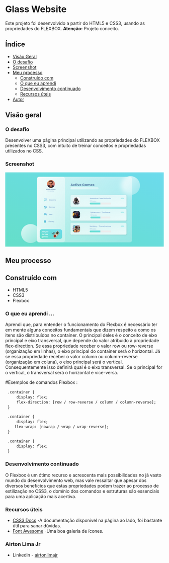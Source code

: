 # Glass Website

Este projeto foi desenvolvido a partir do HTML5 e CSS3, usando as propriedades do FLEXBOX. 
<b>Atenção:</b> Projeto conceito.

## Índice

  - [Visão Geral](#Visão-Geral)
  - [O desafio](#O-desafio)
  - [Screenshot](#screenshot)
- [Meu processo](#Meu-processo)
  - [Construído com](#Construído-com)
  - [O que eu aprendi](#O-que-eu-aprendi)
  - [Desenvolvimento continuado](#desenvolvimento-continuado)
  - [Recursos úteis](#recursos-uteis)
- [Autor](#Autor)



## Visão geral

### O desafio

Desenvolver uma página principal utilizando as propriedades do FLEXBOX presentes no CSS3, com 
intuito de treinar conceitos e propriedadas utilizados no CSS.


### Screenshot

![Página princpal de um site](https://github.com/airtonlimajr/glasswbsite-project/blob/main/img/Screenshot.png)



## Meu processo

## Construído com

- HTML5
- CSS3
- Flexbox

### O que eu aprendi ...

Aprendi que, para entender o funcionamento do Flexbox é necessário ter em mente alguns conceitos fundamentais que dizem respeito a como os itens são distribuídos no container. O principal deles é o conceito de eixo principal e eixo transversal, que depende do valor atribuído à propriedade flex-direction. Se essa propriedade receber o valor row ou row-reverse (organização em linhas), o eixo principal do container será o horizontal. Já se essa propriedade receber o valor column ou column-reverse (organização em coluna), o eixo principal será o vertical. Consequentemente isso definirá qual é o eixo transversal. Se o principal for o vertical, o transversal será o horizontal e vice-versa.

#Exemplos de comandos Flexbox : 

```
 .container {
     display: flex;
     flex-direction: [row / row-reverse / column / column-reverse];
 }
```
```
 .container {
     display: flex;
    flex-wrap: [nowrap / wrap / wrap-reverse];
 }

```
```
 .container {
     display: flex;
 }

```




### Desenvolvimento continuado

O Flexbox é um ótimo recurso e acrescenta mais possibilidades no já vasto mundo do desenvolvimento web, mas vale ressaltar que apesar dos diversos benefícios que estas propriedades podem trazer ao processo de estilização no CSS3,
o domínio dos comandos e estruturas são essenciais para uma aplicação  mais acertiva. 


### Recursos úteis

- [CSS3 Docs](https://devdocs.io/css/) -A documentação disponível na página ao lado, foi bastante útil para sanar dúvidas.
- [Font Awesome](https://fontawesome.com/icons?d=gallery&p=2) -Uma boa galeria de ícones. 


### Airton Lima Jr

- Linkedin - [airtonlimajr](https://www.linkedin.com/in/airtonlimajr/)
